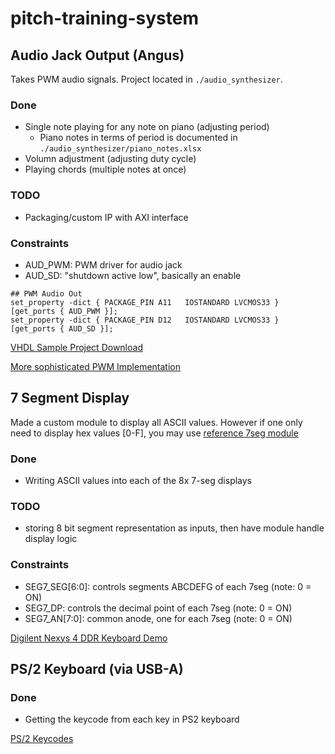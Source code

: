 # pitch-training-system

## Audio Jack Output (Angus)

Takes PWM audio signals. Project located in `./audio_synthesizer`.

### Done
- Single note playing for any note on piano (adjusting period)
    - Piano notes in terms of period is documented in `./audio_synthesizer/piano_notes.xlsx`
- Volumn adjustment (adjusting duty cycle)
- Playing chords (multiple notes at once)

### TODO
- Packaging/custom IP with AXI interface

### Constraints
- AUD_PWM: PWM driver for audio jack
- AUD_SD: "shutdown active low", basically an enable

```
## PWM Audio Out
set_property -dict { PACKAGE_PIN A11   IOSTANDARD LVCMOS33 } [get_ports { AUD_PWM }];
set_property -dict { PACKAGE_PIN D12   IOSTANDARD LVCMOS33 } [get_ports { AUD_SD }];
```

[VHDL Sample Project Download](https://www.secs.oakland.edu/~llamocca/VHDLforFPGAs.html)

[More sophisticated PWM Implementation](https://zipcpu.com/dsp/2017/09/04/pwm-reinvention.html)


## 7 Segment Display

Made a custom module to display all ASCII values. However if one only need to display hex values \[0-F\], you may use [reference 7seg module](https://github.com/Digilent/Nexys-4-DDR-Keyboard/blob/master/src/hdl/Seg_7_Display.v)

### Done
- Writing ASCII values into each of the 8x 7-seg displays

### TODO
- storing 8 bit segment representation as inputs, then have module handle display logic

### Constraints
- SEG7_SEG\[6:0\]: controls segments ABCDEFG of each 7seg (note: 0 = ON)
- SEG7_DP: controls the decimal point of each 7seg (note: 0 = ON)
- SEG7_AN\[7:0\]: common anode, one for each 7seg (note: 0 = ON)

[Digilent Nexys 4 DDR Keyboard Demo](https://github.com/Digilent/Nexys-4-DDR-Keyboard)


## PS/2 Keyboard (via USB-A)

### Done
- Getting the keycode from each key in PS2 keyboard

[PS/2 Keycodes](https://www.eecg.utoronto.ca/~pc/courses/241/DE1_SoC_cores/ps2/ps2.html#apkeycodes)
